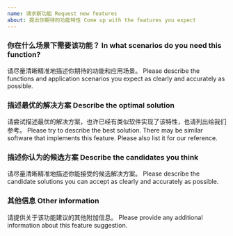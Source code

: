 ```yaml
---
name: 请求新功能 Request new features
about: 提出你期待的功能特性 Come up with the features you expect
---
```


### 你在什么场景下需要该功能？ In what scenarios do you need this function?

请尽量清晰精准地描述你期待的功能和应用场景。
Please describe the functions and application scenarios you expect as clearly and accurately as possible.

### 描述最优的解决方案 Describe the optimal solution

请尝试描述最优的解决方案，也许已经有类似软件实现了该特性，也请列出给我们参考。
Please try to describe the best solution. There may be similar software that implements this feature. Please also list it for our reference.

### 描述你认为的候选方案 Describe the candidates you think

请尽量清晰精准地描述你能接受的候选解决方案。
Please describe the candidate solutions you can accept as clearly and accurately as possible.

### 其他信息 Other information

请提供关于该功能建议的其他附加信息。
Please provide any additional information about this feature suggestion.
